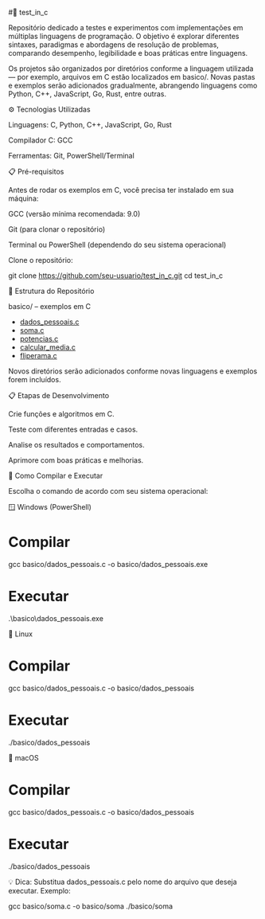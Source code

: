 #🧪 test_in_c

Repositório dedicado a testes e experimentos com implementações em múltiplas linguagens de programação.
O objetivo é explorar diferentes sintaxes, paradigmas e abordagens de resolução de problemas, comparando desempenho, legibilidade e boas práticas entre linguagens.

Os projetos são organizados por diretórios conforme a linguagem utilizada — por exemplo, arquivos em C estão localizados em basico/.
Novas pastas e exemplos serão adicionados gradualmente, abrangendo linguagens como Python, C++, JavaScript, Go, Rust, entre outras.

⚙️ Tecnologias Utilizadas

Linguagens: C, Python, C++, JavaScript, Go, Rust

Compilador C: GCC

Ferramentas: Git, PowerShell/Terminal

📋 Pré-requisitos

Antes de rodar os exemplos em C, você precisa ter instalado em sua máquina:

GCC
 (versão mínima recomendada: 9.0)

Git
 (para clonar o repositório)

Terminal ou PowerShell (dependendo do seu sistema operacional)

Clone o repositório:

git clone https://github.com/seu-usuario/test_in_c.git
cd test_in_c

📁 Estrutura do Repositório

basico/ – exemplos em C

- [dados_pessoais.c](basico/dados_pessoais.c)
- [soma.c](basico/soma.c)
- [potencias.c](basico/potencias.c)
- [calcular_media.c](basico/calcular_media.c)
- [fliperama.c](basico/fliperama.c)

Novos diretórios serão adicionados conforme novas linguagens e exemplos forem incluídos.

📋 Etapas de Desenvolvimento

Crie funções e algoritmos em C.

Teste com diferentes entradas e casos.

Analise os resultados e comportamentos.

Aprimore com boas práticas e melhorias.

🚀 Como Compilar e Executar

Escolha o comando de acordo com seu sistema operacional:

🪟 Windows (PowerShell)
# Compilar
gcc basico/dados_pessoais.c -o basico/dados_pessoais.exe

# Executar
.\basico\dados_pessoais.exe

🐧 Linux
# Compilar
gcc basico/dados_pessoais.c -o basico/dados_pessoais

# Executar
./basico/dados_pessoais

🍎 macOS
# Compilar
gcc basico/dados_pessoais.c -o basico/dados_pessoais

# Executar
./basico/dados_pessoais


💡 Dica: Substitua dados_pessoais.c pelo nome do arquivo que deseja executar.
Exemplo:

gcc basico/soma.c -o basico/soma
./basico/soma
